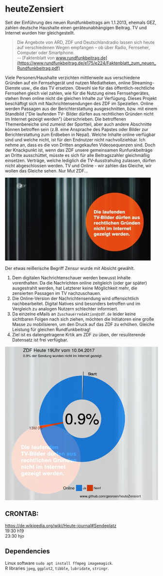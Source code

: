 # heuteZensiert

Seit der Einführung des neuen Rundfunkbeitrags am 1.1.2013, ehemals GEZ, zahlen deutsche Haushalte einen geräteunabhängigen Beitrag. TV und Internet wurden hier gleichgestellt. 

> Die Angebote von ARD, ZDF und Deutschlandradio lassen sich heute auf verschiedenen Wegen empfangen – ob über Radio, Fernseher, Computer oder Smartphone.  
> -- [Faktenblatt von www.rundfunkbeitrag.de](https://www.rundfunkbeitrag.de/e175/e224/Faktenblatt_zum_neuen_Rundfunkbeitrag.pdf)  

Viele Personen/Haushalte verzichten mittlerweile aus verschiedene Gründen auf ein Fernsehgerät und nutzen Mediatheken, online Streaming-Dienste usw., die das TV ersetzen. Obwohl sie für das öffentlich-rechtliche Fernsehen gleich viel zahlen, wie für die Nutzung eines Fernsehgerätes, stehen Ihnen online nicht die gleichen Inhalte zur Verfügung. Dieses Projekt beschäftigt sich mit Nachrichtensendungen des ZDF im Speziellen. Online werden Passagen aus der Berichterstattung ausgeschnitten, bzw. mit einem Standbild ("Die laufenden TV- Bilder dürfen aus rechtlichen Gründen nicht im Internet gezeigt werden") überschrieben. Die betroffenen Themenbereiche sind zumeist der Sportteil, aber auch andere Abschnitte können betroffen sein (z.B. eine Ansprache des Papstes oder Bilder zur Berichterstattung zum Erdbeben in Nepal). Welche Inhalte online verfügbar sind und welche nicht, ist für den Endnutzer nicht nachvollziehbar. Ich nehme an, dass es die von Dritten angekaufen Videosequenzen sind. Doch der Knackpunkt ist, wenn das ZDF unsere gemeinsamen Runfunkbeiträge an Dritte ausschüttet, müsste es sich für alle Beitragszahler gleichmäßig einsetzen. Verträge, welche lediglich die TV-Ausstrahulng zulassen, dürfen nicht abgeschlossen werden. TV und Online - wir zahlen das Gleiche, wir wollen das Gleiche sehen. Nur Mut ZDF...  

![Bluescreen heute Zensiert](./heuteZensiert.jpg)  

Der etwas reißerische Begriff Zensur wurde mit Absicht gewählt.   
1) Dem digitalen Nachrichtenschauer werden bewusst Inhalte vorenthalten. Da die Nachrichten online zeitgleich (oder gar später) ausgestrahlt werden, hat Letzterer keine Möglichkeit mehr, die zensierten Passagen im TV nachzuschauen.  
2) Die Online-Version der Nachrichtensendung wird offensichtlich nachbearbeitet. Digital Natives sind besonders betroffen und im Vergleich zu analogen Nutzern schlechter informiert.  
3) Da einzelne eMails an `Zuschauerredaktion@zdf.de` leider keine sichtbaren Folgen nach sich ziehen, möchten die Initiatoren eine große Masse zu mobilisieren, um den Druck auf das ZDF zu erhöhen. Gleiche Leistung für gleichen Rundfunkbeitrag!  
4) Ziel ist es datengetragene Krtik am ZDF zu üben, der resuliterende Datensatz ist frei verfügbar. 

![Kuchendiagramm](./heuteStatisik.png)  

## CRONTAB:
https://de.wikipedia.org/wiki/Heute-journal#Sendeplatz  
19:30 h19  
23:30 hjo  

## Dependencies
Linux software `sudo apt install ffmpeg imagemagick`.  
R libraries `jpeg`, `ggplot2`, `tibble`, `lubridate`, `stringr`.
